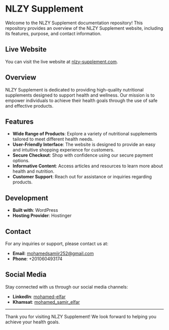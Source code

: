 # NLZY Supplement

Welcome to the NLZY Supplement documentation repository! This repository provides an overview of the NLZY Supplement website, including its features, purpose, and contact information.

## Live Website

You can visit the live website at [nlzy-supplement.com](https://nlzy-supplement.com).

## Overview

NLZY Supplement is dedicated to providing high-quality nutritional supplements designed to support health and wellness. Our mission is to empower individuals to achieve their health goals through the use of safe and effective products.

## Features

- **Wide Range of Products**: Explore a variety of nutritional supplements tailored to meet different health needs.
- **User-Friendly Interface**: The website is designed to provide an easy and intuitive shopping experience for customers.
- **Secure Checkout**: Shop with confidence using our secure payment options.
- **Informative Content**: Access articles and resources to learn more about health and nutrition.
- **Customer Support**: Reach out for assistance or inquiries regarding products.

## Development

- **Built with**: WordPress
- **Hosting Provider**: Hostinger

## Contact

For any inquiries or support, please contact us at:
- **Email**: [mohamedsamiir252@gmail.com](mailto:mohamedsamiir252@gmail.com)
- **Phone**: +201060493174

## Social Media

Stay connected with us through our social media channels:
- **LinkedIn**: [mohamed-elfar](https://www.linkedin.com/in/mohamed-elfar-a81899206/)
- **Khamsat**: [mohamed_samir_elfar](https://khamsat.com/user/mohamed_samir_elfar)

---

Thank you for visiting NLZY Supplement! We look forward to helping you achieve your health goals.
